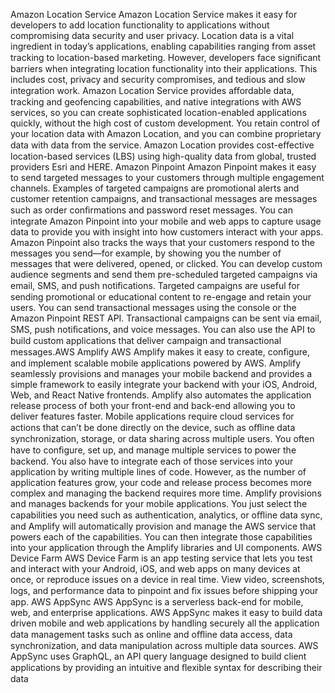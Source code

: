 Amazon Location Service
Amazon Location Service makes it easy for developers to add location functionality to applications
without compromising data security and user privacy.
Location data is a vital ingredient in today’s applications, enabling capabilities ranging from asset
tracking to location-based marketing. However, developers face signiﬁcant barriers when integrating
location functionality into their applications. This includes cost, privacy and security compromises, and
tedious and slow integration work.
Amazon Location Service provides aﬀordable data, tracking and geofencing capabilities, and native
integrations with AWS services, so you can create sophisticated location-enabled applications quickly,
without the high cost of custom development. You retain control of your location data with Amazon
Location, and you can combine proprietary data with data from the service. Amazon Location provides
cost-eﬀective location-based services (LBS) using high-quality data from global, trusted providers Esri
and HERE.
Amazon Pinpoint
Amazon Pinpoint makes it easy to send targeted messages to your customers through multiple
engagement channels. Examples of targeted campaigns are promotional alerts and customer retention
campaigns, and transactional messages are messages such as order conﬁrmations and password reset
messages.
You can integrate Amazon Pinpoint into your mobile and web apps to capture usage data to provide you
with insight into how customers interact with your apps. Amazon Pinpoint also tracks the ways that your
customers respond to the messages you send—for example, by showing you the number of messages
that were delivered, opened, or clicked.
You can develop custom audience segments and send them pre-scheduled targeted campaigns via email,
SMS, and push notiﬁcations. Targeted campaigns are useful for sending promotional or educational
content to re-engage and retain your users.
You can send transactional messages using the console or the Amazon Pinpoint REST API. Transactional
campaigns can be sent via email, SMS, push notiﬁcations, and voice messages. You can also use the API
to build custom applications that deliver campaign and transactional messages.AWS Amplify
AWS Amplify makes it easy to create, conﬁgure, and implement scalable mobile applications powered by
AWS. Amplify seamlessly provisions and manages your mobile backend and provides a simple framework
to easily integrate your backend with your iOS, Android, Web, and React Native frontends. Amplify also
automates the application release process of both your front-end and back-end allowing you to deliver
features faster.
Mobile applications require cloud services for actions that can’t be done directly on the device, such as
oﬄine data synchronization, storage, or data sharing across multiple users. You often have to conﬁgure,
set up, and manage multiple services to power the backend. You also have to integrate each of those
services into your application by writing multiple lines of code. However, as the number of application
features grow, your code and release process becomes more complex and managing the backend
requires more time.
Amplify provisions and manages backends for your mobile applications. You just select the capabilities
you need such as authentication, analytics, or oﬄine data sync, and Amplify will automatically provision
and manage the AWS service that powers each of the capabilities. You can then integrate those
capabilities into your application through the Amplify libraries and UI components.
AWS Device Farm
AWS Device Farm is an app testing service that lets you test and interact with your Android, iOS, and web
apps on many devices at once, or reproduce issues on a device in real time. View video, screenshots, logs,
and performance data to pinpoint and ﬁx issues before shipping your app.
AWS AppSync
AWS AppSync is a serverless back-end for mobile, web, and enterprise applications.
AWS AppSync makes it easy to build data driven mobile and web applications by handling securely all
the application data management tasks such as online and oﬄine data access, data synchronization, and
data manipulation across multiple data sources. AWS AppSync uses GraphQL, an API query language
designed to build client applications by providing an intuitive and ﬂexible syntax for describing their data
